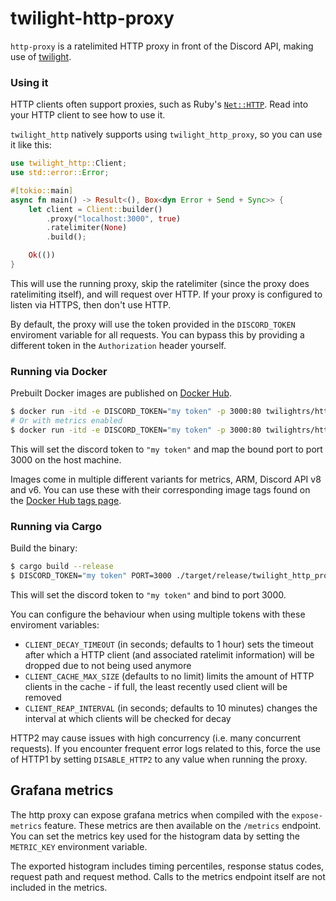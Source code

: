 # twilight-http-proxy

`http-proxy` is a ratelimited HTTP proxy in front of the Discord API, making use
of [twilight].

### Using it

HTTP clients often support proxies, such as Ruby's [`Net::HTTP`]. Read into your
HTTP client to see how to use it.

`twilight_http` natively supports using `twilight_http_proxy`, so you can use it like
this:

```rust
use twilight_http::Client;
use std::error::Error;

#[tokio::main]
async fn main() -> Result<(), Box<dyn Error + Send + Sync>> {
    let client = Client::builder()
        .proxy("localhost:3000", true)
        .ratelimiter(None)
        .build();

    Ok(())
}
```

This will use the running proxy, skip the ratelimiter (since the proxy does
ratelimiting itself), and will request over HTTP. If your proxy is configured
to listen via HTTPS, then don't use HTTP.

By default, the proxy will use the token provided in the `DISCORD_TOKEN` enviroment variable for all requests. You can bypass this by providing a different token in the `Authorization` header yourself.

### Running via Docker

Prebuilt Docker images are published on [Docker Hub].

```sh
$ docker run -itd -e DISCORD_TOKEN="my token" -p 3000:80 twilightrs/http-proxy
# Or with metrics enabled
$ docker run -itd -e DISCORD_TOKEN="my token" -p 3000:80 twilightrs/http-proxy:metrics
```

This will set the discord token to `"my token"` and map the bound port to port
3000 on the host machine.

Images come in multiple different variants for metrics, ARM, Discord API v8 and
v6. You can use these with their corresponding image tags found on the
[Docker Hub tags page][docker-hub-tags].

### Running via Cargo

Build the binary:

```sh
$ cargo build --release
$ DISCORD_TOKEN="my token" PORT=3000 ./target/release/twilight_http_proxy
```

This will set the discord token to `"my token"` and bind to port 3000.

You can configure the behaviour when using multiple tokens with these enviroment variables:

* `CLIENT_DECAY_TIMEOUT` (in seconds; defaults to 1 hour) sets the timeout after which a HTTP client (and associated ratelimit information) will be dropped due to not being used anymore
* `CLIENT_CACHE_MAX_SIZE` (defaults to no limit) limits the amount of HTTP clients in the cache - if full, the least recently used client will be removed
* `CLIENT_REAP_INTERVAL` (in seconds; defaults to 10 minutes) changes the interval at which clients will be checked for decay

HTTP2 may cause issues with high concurrency (i.e. many concurrent requests). If you encounter frequent error logs related to this, force the use of HTTP1 by setting `DISABLE_HTTP2` to any value when running the proxy.

## Grafana metrics
The http proxy can expose grafana metrics when compiled with the ``expose-metrics`` feature. These metrics are then available on the ``/metrics`` endpoint.
You can set the metrics key used for the histogram data by setting the ``METRIC_KEY`` environment variable.

The exported histogram includes timing percentiles, response status codes, request path and request method. Calls to the metrics endpoint itself are not included in the metrics.

[twilight]: https://github.com/twilight-rs/twilight
[`Net::HTTP`]: https://ruby-doc.org/stdlib-2.4.1/libdoc/net/http/rdoc/Net/HTTP.html#method-c-new
[Docker Hub]: https://hub.docker.com/r/twilightrs/http-proxy
[docker-hub-tags]: https://hub.docker.com/r/twilightrs/http-proxy/tags
